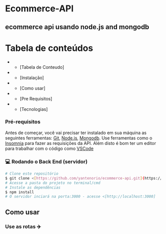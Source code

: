 # Ecommerce-API
## ecommerce api usando node.js and mongodb
Tabela de conteúdos 
================= 
<!--ts--> 
* * [Tabela de Conteudo]
* * [Instalação]
* * [Como usar]
* * [Pre Requisitos]
* * [Tecnologias] 
 <!--te-->
 ### Pré-requisitos 
 Antes de começar, você vai precisar ter instalado em sua máquina as seguintes ferramentas: [Git]([https://git-scm.com](https://git-scm.com/)), [Node.js]([https://nodejs.org/en/](https://nodejs.org/en/)), [Mongodb]([https://www.mongodb.com/](https://www.mongodb.com/)).
 Use ferramentas como o [Insomnia]([https://insomnia.rest/](https://insomnia.rest/)) para fazer as requisições da API.
  Além disto é bom ter um editor para trabalhar com o código como [VSCode]([https://code.visualstudio.com/](https://code.visualstudio.com/))
   ### :computer: Rodando o Back End (servidor) 
   ```bash 
   # Clone este repositório 
   $ git clone <[https://github.com/yantenorio/ecommerce-api.git](https://github.com/yantenorio/ecommerce-api.git)> 
   # Acesse a pasta do projeto no terminal/cmd 
   # Instale as dependências 
   $ npm install  
   # O servidor inciará na porta:3000 - acesse <[http://localhost:3000] 
   ```
   ## Como usar
   ### Use as rotas :airplane:
